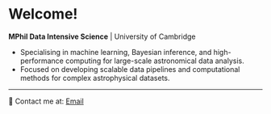 # Welcome!  

**MPhil Data Intensive Science** | University of Cambridge  

- Specialising in machine learning, Bayesian inference, and high-performance computing for large-scale astronomical data analysis.  
- Focused on developing scalable data pipelines and computational methods for complex astrophysical datasets.  

---

📧 Contact me at: [Email](mailto:jacobtutt@icloud.com)  
